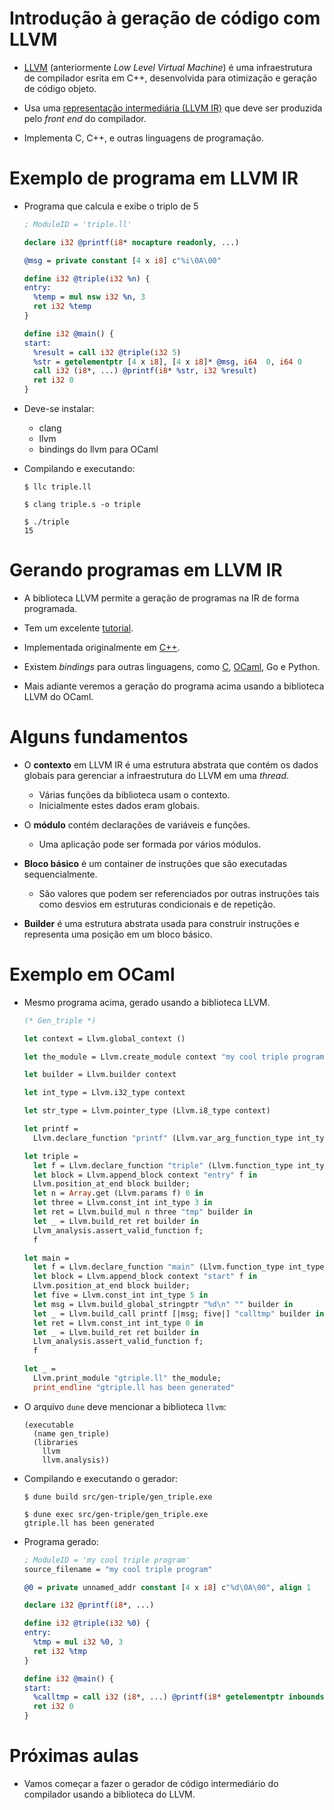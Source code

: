 # Introdução à geração de código com LLVM

- [LLVM](https://llvm.org/) (anteriormente *Low Level Virtual Machine*) é uma infraestrutura de compilador esrita em C++, desenvolvida para otimização e geração de código objeto.

- Usa uma [representação intermediária (LLVM IR)](https://llvm.org/docs/LangRef.html) que deve ser produzida pelo _front end_ do compilador.

- Implementa C, C++, e outras linguagens de programação.

# Exemplo de programa em LLVM IR

- Programa que calcula e exibe o triplo de 5

  ``` llvm
  ; ModuleID = 'triple.ll'

  declare i32 @printf(i8* nocapture readonly, ...)

  @msg = private constant [4 x i8] c"%i\0A\00"

  define i32 @triple(i32 %n) {
  entry:
    %temp = mul nsw i32 %n, 3
    ret i32 %temp
  }

  define i32 @main() {
  start:
    %result = call i32 @triple(i32 5)
    %str = getelementptr [4 x i8], [4 x i8]* @msg, i64  0, i64 0
    call i32 (i8*, ...) @printf(i8* %str, i32 %result)
    ret i32 0
  }

  ```

- Deve-se instalar:
  - clang
  - llvm
  - bindings do llvm para OCaml

- Compilando e executando:
  ```
  $ llc triple.ll

  $ clang triple.s -o triple

  $ ./triple
  15
  ```

# Gerando programas em LLVM IR

- A biblioteca LLVM permite a geração de programas na IR de forma programada.

- Tem um excelente [tutorial](https://llvm.org/docs/GettingStartedTutorials.html).

- Implementada originalmente em [C++](https://llvm.org/doxygen/index.html).

- Existem _bindings_ para outras linguagens, como [C](https://llvm.org/doxygen/group__LLVMC.html), [OCaml](https://github.com/llvm/llvm-project/tree/master/llvm/bindings/ocaml), Go e Python.

- Mais adiante veremos a geração do programa acima usando a biblioteca LLVM do OCaml.

# Alguns fundamentos

- O **contexto** em LLVM IR é uma estrutura abstrata que contém os dados globais para gerenciar a infraestrutura do LLVM em uma _thread_.
  - Várias funções da biblioteca usam o contexto.
  - Inicialmente estes dados eram globais.

- O **módulo** contém declarações de variáveis e funções.
  - Uma aplicação pode ser formada por vários módulos.
  
- **Bloco básico** é um container de instruções que são executadas sequencialmente.
  - São valores que podem ser referenciados por outras instruções tais como desvios em estruturas condicionais e de repetição.
  
- **Builder** é uma estrutura abstrata usada para construir instruções e representa uma posição em um bloco básico.

# Exemplo em OCaml

- Mesmo programa acima, gerado usando a biblioteca LLVM.
  ``` ocaml
  (* Gen_triple *)

  let context = Llvm.global_context ()

  let the_module = Llvm.create_module context "my cool triple program"

  let builder = Llvm.builder context

  let int_type = Llvm.i32_type context

  let str_type = Llvm.pointer_type (Llvm.i8_type context)

  let printf =
    Llvm.declare_function "printf" (Llvm.var_arg_function_type int_type [|str_type|]) the_module

  let triple =
    let f = Llvm.declare_function "triple" (Llvm.function_type int_type [|int_type|]) the_module in
    let block = Llvm.append_block context "entry" f in
    Llvm.position_at_end block builder;
    let n = Array.get (Llvm.params f) 0 in
    let three = Llvm.const_int int_type 3 in
    let ret = Llvm.build_mul n three "tmp" builder in
    let _ = Llvm.build_ret ret builder in
    Llvm_analysis.assert_valid_function f;
    f

  let main =
    let f = Llvm.declare_function "main" (Llvm.function_type int_type [||]) the_module in
    let block = Llvm.append_block context "start" f in
    Llvm.position_at_end block builder;
    let five = Llvm.const_int int_type 5 in
    let msg = Llvm.build_global_stringptr "%d\n" "" builder in
    let _ = Llvm.build_call printf [|msg; five|] "calltmp" builder in
    let ret = Llvm.const_int int_type 0 in
    let _ = Llvm.build_ret ret builder in
    Llvm_analysis.assert_valid_function f;
    f

  let _ =
    Llvm.print_module "gtriple.ll" the_module;
    print_endline "gtriple.ll has been generated"

  ```

- O arquivo `dune` deve mencionar a biblioteca `llvm`:

  ``` dune
  (executable
    (name gen_triple)
    (libraries
      llvm
      llvm.analysis))
  ```

- Compilando e executando o gerador:
  ```
  $ dune build src/gen-triple/gen_triple.exe

  $ dune exec src/gen-triple/gen_triple.exe
  gtriple.ll has been generated
  ```

- Programa gerado:
  ``` llvm
  ; ModuleID = 'my cool triple program'
  source_filename = "my cool triple program"

  @0 = private unnamed_addr constant [4 x i8] c"%d\0A\00", align 1

  declare i32 @printf(i8*, ...)

  define i32 @triple(i32 %0) {
  entry:
    %tmp = mul i32 %0, 3
    ret i32 %tmp
  }

  define i32 @main() {
  start:
    %calltmp = call i32 (i8*, ...) @printf(i8* getelementptr inbounds ([4 x i8], [4 x i8]* @0, i32 0, i32 0), i32 5)
    ret i32 0
  }
  ```

# Próximas aulas

- Vamos começar a fazer o gerador de código intermediário do compilador usando a biblioteca do LLVM.
